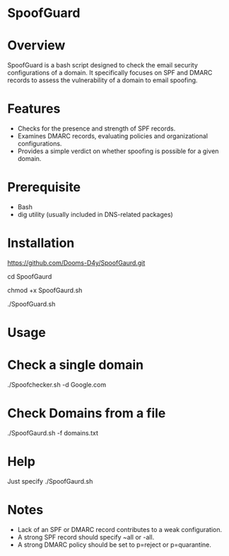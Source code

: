# SpoofGuard

# Overview 
SpoofGuard is a bash script designed to check the email security configurations of a domain. It specifically focuses on SPF and DMARC records to assess the vulnerability of a domain to email spoofing. 

# Features 

* Checks for the presence and strength of SPF records.
* Examines DMARC records, evaluating policies and organizational configurations.
* Provides a simple verdict on whether spoofing is possible for a given domain.

# Prerequisite 
* Bash
* dig utility (usually included in DNS-related packages)

# Installation 

https://github.com/Dooms-D4y/SpoofGaurd.git

cd SpoofGaurd 

chmod +x SpoofGaurd.sh

./SpoofGuard.sh

# Usage 
# Check a single domain 
./Spoofchecker.sh -d Google.com

# Check Domains from a file
./SpoofGaurd.sh -f domains.txt

# Help 

Just specify ./SpoofGaurd.sh 

# Notes
* Lack of an SPF or DMARC record contributes to a weak configuration.
* A strong SPF record should specify ~all or -all.
* A strong DMARC policy should be set to p=reject or p=quarantine.


